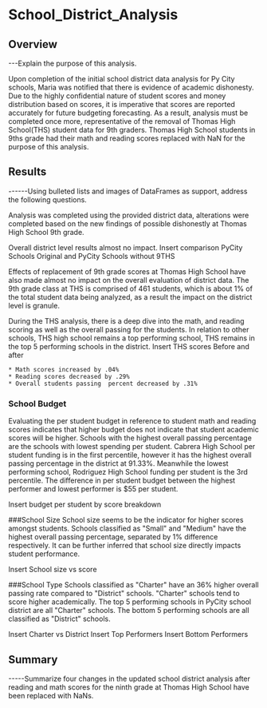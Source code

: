 # School_District_Analysis

## Overview 

---Explain the purpose of this analysis.

Upon completion of the initial school district data analysis for Py City schools, Maria was notified that there is evidence of academic dishonesty. Due to the highly confidential nature of student scores and money distribution based on scores, it is imperative that scores are reported accurately for future budgeting forecasting. As a result, analysis must be completed once more, representative of the removal of Thomas High School(THS) student data for 9th graders. Thomas High School students in 9ths grade had their math and reading scores replaced with NaN for the purpose of this analysis. 



## Results

------Using bulleted lists and images of DataFrames as support, address the following questions.

Analysis was completed using the provided district data, alterations were completed based on the new findings of possible dishonestly at Thomas High School 9th grade. 

Overall district level results almost no impact. 
 Insert comparison PyCity Schools Original and PyCity Schools without 9THS

Effects of replacement of 9th grade scores at Thomas High School have also made almost no impact on the overall evaluation of district data. The 9th grade class at THS is comprised of 461 students, which is about 1% of the total student data being analyzed, as a result the impact on the district level is granule.

	
During the THS analysis, there is a deep dive into the math, and reading scoring as well as the overall passing for the students. In relation to other schools, THS high school remains a top performing school, THS remains in the top 5 performing schools in the district. 
	Insert THS scores Before and after

	* Math scores increased by .04%
	* Reading scores decreased by .29%
	* Overall students passing  percent decreased by .31%



### School Budget 
Evaluating the per student budget in reference to student math and reading scores indicates that higher budget does not indicate that student academic scores will be higher. Schools with the highest overall passing percentage are the schools with lowest spending per student. Cabrera High School per student funding is in the first percentile, however it has the highest overall passing percentage in the district at 91.33%. Meanwhile the lowest performing school, Rodriguez High School funding per student is the 3rd percentile. The difference in per student budget between the highest performer and lowest performer is $55 per student. 

Insert budget per student by score breakdown

###School Size
School size seems to be the indicator for higher scores amongst students. Schools classified as "Small" and "Medium" have the highest overall passing percentage, separated by 1% difference respectively. It can be further inferred that school size directly impacts student performance. 


Insert School size vs score

###School Type
Schools classified as "Charter" have an 36% higher overall passing rate compared to "District" schools. "Charter" schools tend to score higher academically. The top 5 performing schools in PyCity school district are all "Charter" schools. The bottom 5 performing schools are all classified as "District" schools.

 Insert Charter vs District
Insert Top Performers 
Insert Bottom Performers

  
## Summary

-----Summarize four changes in the updated school district analysis after reading and math scores for the ninth grade at Thomas High School have been replaced with NaNs.



